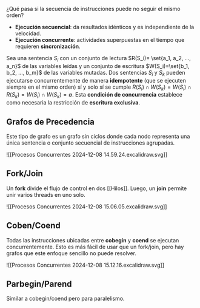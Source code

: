 ¿Qué pasa si la secuencia de instrucciones puede no seguir el mismo orden?

- **Ejecución secuencial**: da resultados idénticos y es independiente de la velocidad.
- **Ejecución concurrente**: actividades superpuestas en el tiempo que requieren **sincronización**.

Sea una sentencia $S_i$ con un conjunto de lectura $R(S_i)= \set{a_1, a_2, ..., a_n}$ de las variables leídas y un conjunto de escritura $W(S_i)=\set{b_1, b_2, ..., b_m}$ de las variables mutadas. Dos sentencias $S_i$ y $S_k$ pueden ejecutarse concurrentemente de manera **idempotente** (que se ejecuten siempre en el mismo orden) sí y solo sí se cumple $R(S_i) \cap W(S_k) = W(S_i) \cap R(S_k) = W(S_i) \cap W(S_k) = \emptyset$. Esta **condición de concurrencia** establece como necesaria la restricción de **escritura exclusiva**.

## Grafos de Precedencia

Este tipo de grafo es un grafo sin ciclos donde cada nodo representa una única sentencia o conjunto secuencial de instrucciones agrupadas.

![[Procesos Concurrentes 2024-12-08 14.59.24.excalidraw.svg]]

## Fork/Join

Un **fork** divide el flujo de control en dos [[Hilos]]. Luego, un **join** permite unir varios threads en uno solo.

![[Procesos Concurrentes 2024-12-08 15.06.05.excalidraw.svg]]

## Coben/Coend

Todas las instrucciones ubicadas entre **cobegin** y **coend** se ejecutan concurrentemente. Esto es más fácil de usar que un fork/join, pero hay grafos que este enfoque sencillo no puede resolver.

![[Procesos Concurrentes 2024-12-08 15.12.16.excalidraw.svg]]

## Parbegin/Parend

Similar a cobegin/coend pero para paralelismo.
